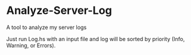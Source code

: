 # Analyze-Server-Log
A tool to analyze my server logs

Just run Log.hs with an input file and log will be sorted by priority (Info, Warning, or Errors).